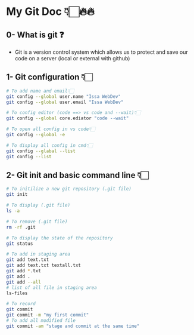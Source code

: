# My Git Doc 👇🏻🔥🔥

## 0- What is git ❓
* Git is a version control system which allows us to protect and save our code on a server (local or external with github)

## 1- Git configuration 👇🏻
```bash 
# To add name and email👇🏻
git config --global user.name "Issa WebDev"
git config --global user.email "Issa WebDev"

# To config editor (code ==> vs code and --wait)👇🏻
git config --global core.ediator "code --wait"

# To open all config in vs code👇🏻
git config --global -e

# To display all config in cmd👇🏻
git config --glabal --list
git config --list
```

## 2- Git init and basic command line 👇🏻
```bash
# To initilize a new git repository (.git file)
git init

# To display (.git file)
ls -a

# To remove (.git file)
rm -rf .git

# To display the state of the repository
git status

# To add in staging area
git add text.txt
git add text.txt textall.txt
git add *.txt
git add .
git add --all
# list of all file in staging area
ls-files

# To record
git commit
git commit -m "my first commit"
# To add all modified file
git commit -am "stage and commit at the same time"
``` 




